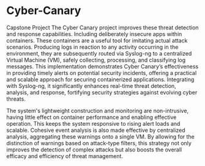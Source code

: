 # Cyber-Canary
Capstone Project 
The Cyber Canary project improves these threat detection and response capabilities. Including deliberately insecure apps within containers. These containers are a useful tool for imitating actual attack scenarios. Producing logs in reaction to any activity occurring in the environment, they are subsequently routed via Syslog-ng to a centralized Virtual Machine (VM), safely collecting, processing, and classifying log messages.
This implementation demonstrates Cyber Canary’s effectiveness in providing timely alerts on potential security incidents, offering a practical and scalable approach for securing containerized applications. Integrating with Syslog-ng, it significantly enhances real-time threat detection, analysis, and response, fortifying security strategies against evolving cyber threats.

The system's lightweight construction and monitoring are non-intrusive, having little effect on container performance and enabling effective operation. This keeps the system responsive to rising alert loads and scalable. Cohesive event analysis is also made effective by centralized analysis, aggregating these warnings onto a single VM. By allowing for the distinction of warnings based on attack-type filters, this strategy not only improves the detection of complex attacks but also boosts the overall efficacy and efficiency of threat management.
